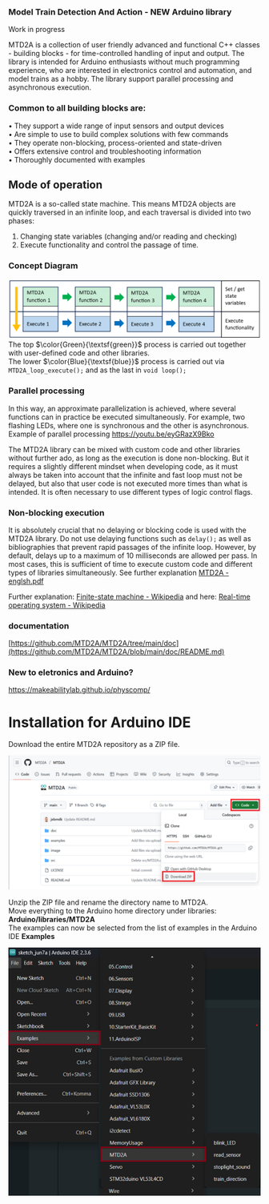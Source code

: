 ### Model Train Detection And Action - NEW Arduino library

Work in progress

MTD2A is a collection of user friendly advanced and functional C++ classes - building blocks - for time-controlled handling of input and output. The library is intended for Arduino enthusiasts without much programming experience, who are interested in electronics control and automation, and model trains as a hobby. The library support parallel processing and asynchronous execution.

### Common to all building blocks are:
• They support a wide range of input sensors and output devices <br/>
• Are simple to use to build complex solutions with few commands <br/>
• They operate non-blocking, process-oriented and state-driven <br/>
• Offers extensive control and troubleshooting information <br/>
• Thoroughly documented with examples <br/>

## Mode of operation
MTD2A is a so-called state machine. This means MTD2A objects are quickly traversed in an infinite loop, and each traversal is divided into two phases:
1.	Changing state variables (changing and/or reading and checking)
2.	Execute functionality and control the passage of time.

### Concept Diagram
![](/image/Concept-Diagram.png)
The top $\color{Green}{\textsf{green}}$ process is carried out together with user-defined code and other libraries. <br/>
The lower $\color{Blue}{\textsf{blue}}$ process is carried out via `MTD2A_loop_execute();` and as the last in `void loop();` 

### Parallel processing
In this way, an approximate parallelization is achieved, where several functions can in practice be executed simultaneously. For example, two flashing LEDs, where one is synchronous and the other is asynchronous. Example of parallel processing https://youtu.be/eyGRazX9Bko <br/>

The MTD2A library can be mixed with custom code and other libraries without further ado, as long as the execution is done non-blocking. But it requires a slightly different mindset when developing code, as it must always be taken into account that the infinite and fast loop must not be delayed, but also that user code is not executed more times than what is intended. It is often necessary to use different types of logic control flags. 

### Non-blocking execution 
It is absolutely crucial that no delaying or blocking code is used with the MTD2A library. Do not use delaying functions such as `delay();` as well as bibliographies that prevent rapid passages of the infinite loop. However, by default, delays up to a maximum of 10 milliseconds are allowed per pass. In most cases, this is sufficient of time to execute custom code and different types of libraries simultaneously. See further explanation [MTD2A -englsh.pdf](https://github.com/MTD2A/MTD2A/blob/main/doc/MTD2A%20-%20english.pdf) <br/>

Further explanation: [Finite-state machine - Wikipedia](https://en.wikipedia.org/wiki/Finite-state_machine) and here: [Real-time operating system - Wikipedia](https://en.wikipedia.org/wiki/Real-time_operating_system)

### documentation 
[https://github.com/MTD2A/MTD2A/tree/main/doc](https://github.com/MTD2A/MTD2A/blob/main/doc/README.md)

### New to eletronics and Arduino?
https://makeabilitylab.github.io/physcomp/

# Installation for Arduino IDE
Download the entire MTD2A repository as a ZIP file.

![](/image/MTD2A-download.png)

Unzip the ZIP file and rename the directory name to MTD2A. <br/>
Move everything to the Arduino home directory under libraries: **Arduino/libraries/MTD2A** <br/>
The examples can now be selected from the list of examples in the Arduino IDE **Examples** <br/>

![](/image/Arduino-examples.png)
